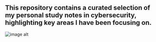 ## This repository contains a curated selection of my personal study notes in cybersecurity, highlighting key areas I have been focusing on.

![image alt](https://www.wizer-training.com/hs-fs/hubfs/Phishing%20Meme-jpeg.jpeg?width=499&height=458&name=Phishing%20Meme-jpeg.jpeg)
